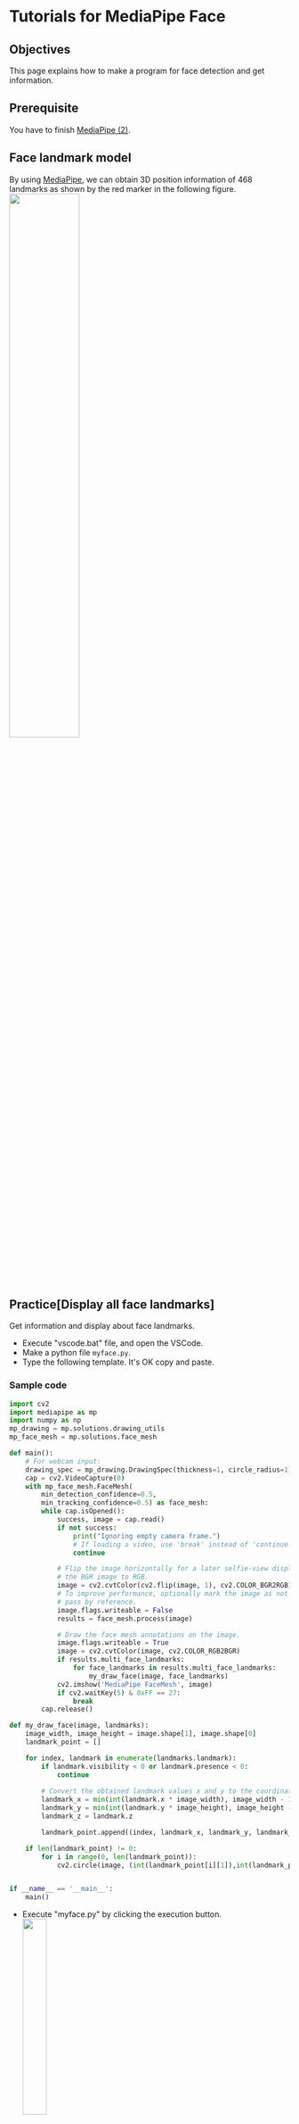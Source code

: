 # Tutorials for MediaPipe Face

## Objectives
This page explains how to make a program for face detection and get information.

## Prerequisite
You have to finish [MediaPipe (2)](../mediapipe/pose.md).

## Face landmark model
By using [MediaPipe](https://google.github.io/mediapipe/), we can obtain 3D position information of 468 landmarks as shown by the red marker in the following figure.<br>
<image src="../image/face_landmark1.png" width="50%" height="50%"><br>

## Practice[Display all face landmarks]
  Get information and display about face landmarks.
  - Execute "vscode.bat" file, and open the VSCode.
  - Make a python file `myface.py`. 
  - Type the following template. It's OK copy and paste.

### Sample code
```python
import cv2
import mediapipe as mp
import numpy as np
mp_drawing = mp.solutions.drawing_utils
mp_face_mesh = mp.solutions.face_mesh

def main():
    # For webcam input:
    drawing_spec = mp_drawing.DrawingSpec(thickness=1, circle_radius=1)
    cap = cv2.VideoCapture(0)
    with mp_face_mesh.FaceMesh(
        min_detection_confidence=0.5,
        min_tracking_confidence=0.5) as face_mesh:
        while cap.isOpened():
            success, image = cap.read()
            if not success:
                print("Ignoring empty camera frame.")
                # If loading a video, use 'break' instead of 'continue'.
                continue

            # Flip the image horizontally for a later selfie-view display, and convert
            # the BGR image to RGB.
            image = cv2.cvtColor(cv2.flip(image, 1), cv2.COLOR_BGR2RGB)
            # To improve performance, optionally mark the image as not writeable to
            # pass by reference.
            image.flags.writeable = False
            results = face_mesh.process(image)

            # Draw the face mesh annotations on the image.
            image.flags.writeable = True
            image = cv2.cvtColor(image, cv2.COLOR_RGB2BGR)
            if results.multi_face_landmarks:
                for face_landmarks in results.multi_face_landmarks:
                    my_draw_face(image, face_landmarks)
            cv2.imshow('MediaPipe FaceMesh', image)
            if cv2.waitKey(5) & 0xFF == 27:
                break
        cap.release()

def my_draw_face(image, landmarks):
    image_width, image_height = image.shape[1], image.shape[0]
    landmark_point = []

    for index, landmark in enumerate(landmarks.landmark):
        if landmark.visibility < 0 or landmark.presence < 0:
            continue
        
        # Convert the obtained landmark values x and y to the coordinates on the image
        landmark_x = min(int(landmark.x * image_width), image_width - 1)
        landmark_y = min(int(landmark.y * image_height), image_height - 1)
        landmark_z = landmark.z

        landmark_point.append((index, landmark_x, landmark_y, landmark_z))

    if len(landmark_point) != 0:
        for i in range(0, len(landmark_point)):
            cv2.circle(image, (int(landmark_point[i][1]),int(landmark_point[i][2])), 1, (0, 255, 0), 1)


if __name__ == '__main__':
    main()
```
  - Execute "myface.py" by clicking the execution button.<br>
  <image src="../image/face.png" width="30%" height="30%"><br>
  - If you want to stop this program, press "Esc" key while the preview window is active.

### How to refer all the landmarks stored in the list
 - Draw by referring to all the landmarks stored in the list by the following code.
````python
    for i in range(0, len(landmark_point)):
        cv2.circle(image, (int(landmark_point[i][1]),int(landmark_point[i][2])), 1, (0, 255, 0), 1)
````

## Exercise[Face1]
 - Calculate the center of gravity of all face landmarks, and draw green circle.<br>
    <image src="../image/q1_face.png" width="30%" height="30%"><br>

### ![#f03c15](https://via.placeholder.com/15/f03c15/000000?text=+)Checkpoint
It's OK, you can finish the Exercise[Face1].

## Exercise[Face2]
 - Display "left" or "right" according to the orientation of the face.<br>
    <image src="../image/q2_face.png" width="30%" height="30%"><br>

### ![#f03c15](https://via.placeholder.com/15/f03c15/000000?text=+)Checkpoint
It's OK, you can finish the Exercise[Face2].
      
## Challenge[Face1]
 - Display "smile" when laughing. 
 - The position of facial parts is the basic information for classifying facial expressions.
 - Think so that you can judge correctly even if you tilt your face.


---

[README](../README.md)
